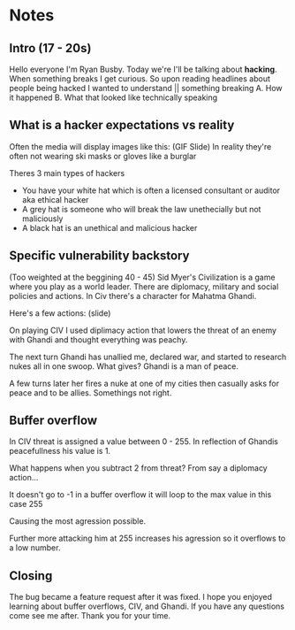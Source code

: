 # Notes

## Intro (17 - 20s)

   Hello everyone I'm Ryan Busby.
   Today we're I'll be talking about **hacking**.
   When something breaks I get curious.
   So upon reading headlines about people being hacked I wanted to understand || something breaking
     A. How it happened
     B. What that looked like technically speaking


## What is a hacker expectations vs reality

   Often the media will display images like this: (GIF Slide)
   In reality they're often not wearing ski masks or gloves like a burglar

   Theres 3 main types of hackers

   - You have your white hat which is often a licensed consultant or auditor  aka ethical hacker
   - A grey hat is someone who will break the law unethecially but not maliciously
   - A black hat is an unethical and malicious hacker


## Specific vulnerability backstory

   (Too weighted at the beggining 40 - 45)
   Sid Myer's Civilization is a game where you play as a world leader. There are diplomacy, military and social policies and actions. In Civ there's a character for Mahatma Ghandi.

   Here's a few actions: (slide)

   On playing CIV I used diplimacy action that lowers the threat of an enemy with Ghandi and thought everything was peachy.

   The next turn Ghandi has unallied me, declared war, and started to research nukes all in one swoop.
   What gives? Ghandi is a man of peace.

   A few turns later her fires a nuke at one of my cities then casually asks for peace and to be allies.
   Somethings not right.

## Buffer overflow

   In CIV threat is assigned a value between 0 - 255.
   In reflection of Ghandis peacefullness his value is 1.

   What happens when you subtract 2 from threat? From say a diplomacy action...

   It doesn't go to -1 in a buffer overflow it will loop to the max value in this case 255

   Causing the most agression possible.

   Further more attacking him at 255 increases his agression so it overflows to a low number.

## Closing

  The bug became a feature request after it was fixed.
  I hope you enjoyed learning about buffer overflows, CIV, and Ghandi.
  If you have any questions come see me after. Thank you for your time.





